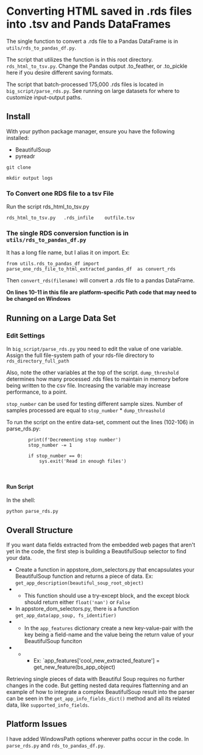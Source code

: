# Converting HTML saved in .rds files into .tsv and Pands DataFrames

The single function to convert a .rds file to a Pandas DataFrame is in `utils/rds_to_pandas_df.py`. 

The script that utilizes the function is in this root directory. `rds_html_to_tsv.py`. Change the Pandas output .to_feather, or .to_pickle here if you desire different saving formats. 

The script that batch-processed 175,000 .rds files is located in `big_script/parse_rds.py`. See running on large datasets for where to customize input-output paths. 

## Install 
With your python package manager, ensure you have the following installed:
* BeautifulSoup
* pyreadr

`git clone`

`mkdir output logs`

### To Convert one RDS file to a tsv File
Run the script rds_html_to_tsv.py 

`rds_html_to_tsv.py   .rds_infile    outfile.tsv`

### The single RDS conversion function is in `utils/rds_to_pandas_df.py`
It has a long file name, but I alias it on import. Ex:

`from utils.rds_to_pandas_df import 
parse_one_rds_file_to_html_extracted_pandas_df 
as convert_rds`

Then `convert_rds(filename)` will convert a .rds file to a pandas DataFrame.

**On lines 10-11 in this file are platform-specific Path code that may need to be changed on Windows**

## Running on a Large Data Set
### Edit Settings
In `big_script/parse_rds.py` you need to edit the value of one variable. Assign the full file-system path of your rds-file
 directory to `rds_directory_full_path`
 
 Also, note the other variables at the top of the script. `dump_threshold` determines how many processed .rds files
  to maintain in memory before being written to the csv file. Increasing the variable may increase performance, to a
   point. 
   
   `stop_number` can be used for testing different sample sizes. Number of samples processed are equal to
    `stop_number` * `dump_threashold`
    
   To run the script on the entire data-set, comment out the lines (102-106) in parse_rds.py:
    
            print(f'Decrementing stop number')
            stop_number -= 1
            
            if stop_number == 0:
                sys.exit('Read in enough files')
 
<br>

#### Run Script
In the shell:
 
 `python parse_rds.py`
 
## Overall Structure

If you want data fields extracted from the embedded web pages that aren't yet in the code, the first step is building a BeautifulSoup selector to find your data. 

* Create a function in appstore_dom_selectors.py that encapsulates your BeautifulSoup function and returns a piece of data. Ex: `get_app_description(beautiful_soup_root_object)`
* * This function should use a try-except block, and the except block should return either `float('nan')` or `False`
* In appstore_dom_selectors.py, there is a function `get_app_data(app_soup, fs_identifier)`
* * In the `app_features` dictionary create a new key-value-pair with the key being a field-name and the value being the return value of your BeautifulSoup funciton
* * * Ex: `app_features['cool_new_extracted_feature'] = get_new_feature(bs_app_object)

Retrieving single pieces of data with Beautiful Soup requires no further changes in the code. But getting nested data requires flattenning and an example of how to integrate a complex BeautifulSoup result into the parser can be seen in the `get_app_info_fields_dict()` method and all its related data, like `supported_info_fields`. 

## Platform Issues

I have added WindowsPath options wherever paths occur in the code. In `parse_rds.py` and `rds_to_pandas_df.py`. 
